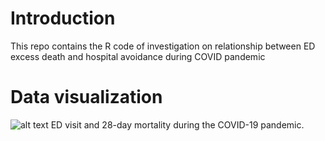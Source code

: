 # Introduction

This repo contains the R code of investigation on relationship between ED excess death and hospital avoidance during COVID pandemic

# Data visualization

![alt text](https://github.com/catmasteryip/AnE_data/blob/master/pic1.svg?raw=true)
ED visit and 28-day mortality during the COVID-19 pandemic.
